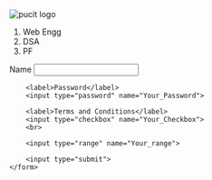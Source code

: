 <!DOCTYPE html>
<html lang="en">
  <head>
    <meta charset="UTF-8" />
    <meta name="viewport" content="width=device-width, initial-scale=1.0" />
    <title>New Page</title>
  </head>
  <body>
    <img src="images/pucit logo.png" alt="pucit logo" />
    <ol>
      <li>Web Engg</li>
      <li>DSA</li>
      <li>PF</li>
    </ol>
    <form action="mailto:hanankhan386@gmail.com?subject=Form%20Submission" method="post" enctype="text/plain">
        <label>Name</label>
        <input type="text" name="Your_Name">
        
        <label>Password</label>
        <input type="password" name="Your_Password">
        
        <label>Terms and Conditions</label>
        <input type="checkbox" name="Your_Checkbox">
        <br>
        
        <input type="range" name="Your_range">
        
        <input type="submit">
    </form>
    
    
  </body>
</html>
